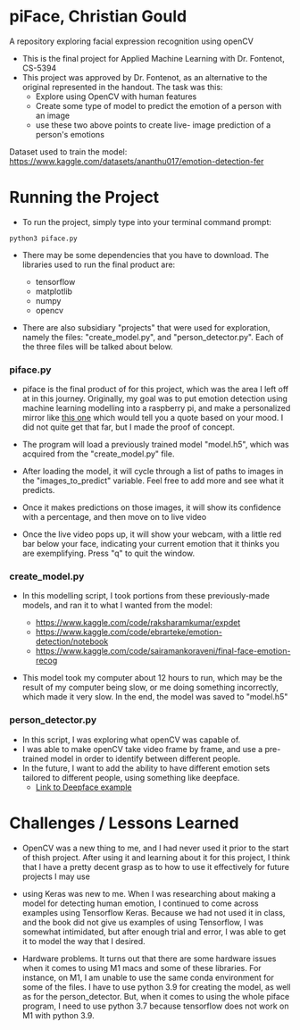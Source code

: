 # piFace, Christian Gould
A repository exploring facial expression recognition using openCV
- This is the final project for Applied Machine Learning with Dr. Fontenot, CS-5394
- This project was approved by Dr. Fontenot, as an alternative to the original represented in the handout. The task was this:
  - Explore using OpenCV with human features
  - Create some type of model to predict the emotion of a person with an image
  - use these two above points to create live- image prediction of a person's emotions

Dataset used to train the model: https://www.kaggle.com/datasets/ananthu017/emotion-detection-fer

# Running the Project
* To run the project, simply type into your terminal command prompt:
```
python3 piface.py
```
* There may be some dependencies that you have to download. The libraries used to run the final product are:
  * tensorflow
  * matplotlib
  * numpy
  * opencv

* There are also subsidiary "projects" that were used for exploration, namely the files: "create_model.py", and "person_detector.py". Each of the three files will be talked about below.

### piface.py
* piface is the final product of for this project, which was the area I left off at in this journey. Originally, my goal was to put emotion detection using machine learning modelling into a raspberry pi, and make a personalized mirror like [this one](https://all3dp.com/2/raspberry-pi-magic-mirror-smart-best-project/) which would tell you a quote based on your mood. I did not quite get that far, but I made the proof of concept. 

* The program will load a previously trained model "model.h5", which was acquired from the "create_model.py" file. 

* After loading the model, it will cycle through a list of paths to images in the "images_to_predict" variable. Feel free to add more and see what it predicts. 

* Once it makes predictions on those images, it will show its confidence with a percentage, and then move on to live video

* Once the live video pops up, it will show your webcam, with a little red bar below your face, indicating your current emotion that it thinks you are exemplifying. Press "q" to quit the window. 

### create_model.py
* In this modelling script, I took portions from these previously-made models, and ran it to what I wanted from the model:
  * https://www.kaggle.com/code/raksharamkumar/expdet
  * https://www.kaggle.com/code/ebrarteke/emotion-detection/notebook
  * https://www.kaggle.com/code/sairamankoraveni/final-face-emotion-recog

* This model took my computer about 12 hours to run, which may be the result of my computer being slow, or me doing something incorrectly, which made it very slow. In the end, the model was saved to "model.h5"

### person_detector.py
* In this script, I was exploring what openCV was capable of.
* I was able to make openCV take video frame by frame, and use a pre-trained model in order to identify between different people.
* In the future, I want to add the ability to have different emotion sets tailored to different people, using something like deepface.
  * [Link to Deepface example](https://medium.com/analytics-vidhya/human-face-emotion-and-race-detection-with-python-86ca573e0c45)

# Challenges / Lessons Learned
* OpenCV was a new thing to me, and I had never used it prior to the start of thish project. After using it and learning about it for this project, I think that I have a pretty decent grasp as to how to use it effectively for future projects I may use

* using Keras was new to me. When I was researching about making a model for detecting human emotion, I continued to come across examples using Tensorflow Keras. Because we had not used it in class, and the book did not give us examples of using Tensorflow, I was somewhat intimidated, but after enough trial and error, I was able to get it to model the way that I desired.

* Hardware problems. It turns out that there are some hardware issues when it comes to using M1 macs and some of these libraries. For instance, on M1, I am unable to use the same conda environment for some of the files. I have to use python 3.9 for creating the model, as well as for the person_detector. But, when it comes to using the whole piface program, I need to use python 3.7 because tensorflow does not work on M1 with python 3.9.